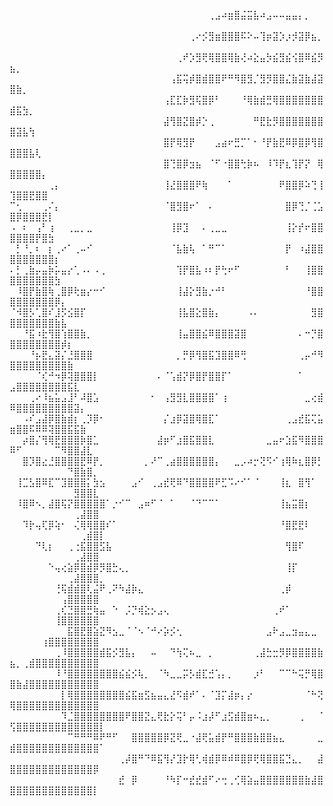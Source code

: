 ⠀⠀⠀⠀⠀⠀⠀⠀⠀⠀⠀⠀⠀⠀⠀⠀⠀⠀⠀⠀⠀⠀⠀⠀⠀⠀⠀⠀⠀⠀⠀⢀⣠⠴⣶⣿⣬⣭⣧⠴⣠⠤⠤⣤⣤⡄⡀⠀⠀⠀⠀⠀⠀⠀⠀⠀⠀⠀⠀⠀⠀⠀⠀⠀
⠀⠀⠀⠀⠀⠀⠀⠀⠀⠀⠀⠀⠀⠀⠀⠀⠀⠀⠀⠀⠀⠀⠀⠀⠀⠀⠀⠀⢀⠔⡪⣻⣶⣿⣿⣿⠯⠕⠤⢹⡶⣽⡱⡰⡺⣽⡿⣦⡀⠀⠀⠀⠀⠀⠀⠀⠀⠀⠀⠀⠀⠀⠀⠀
⠀⠀⠀⠀⠀⠀⠀⠀⠀⠀⠀⠀⠀⠀⠀⠀⠀⠀⠀⠀⠀⠀⠀⠀⠀⠀⢀⠞⡱⣻⢟⢿⣿⣿⢿⣷⢜⠴⣕⣤⡳⣮⣻⣮⢪⣿⠿⣮⡻⣦⡀⠀⠀⠀⠀⠀⠀⠀⠀⠀⠀⠀⠀⠀
⠀⠀⠀⠀⠀⠀⠀⠀⠀⠀⠀⠀⠀⠀⠀⠀⠀⠀⠀⠀⠀⠀⠀⠀⠀⢠⣯⢭⡾⣿⣾⣿⣿⠟⠛⠻⣿⣻⡈⣻⡻⣿⣿⣌⣷⣽⣷⣼⣽⣿⣷⡀⠀⠀⠀⠀⠀⠀⠀⠀⠀⠀⠀⠀
⠀⠀⠀⠀⠀⠀⠀⠀⠀⠀⠀⠀⠀⠀⠀⠀⠀⠀⠀⠀⠀⠀⠀⠀⢠⣏⣏⡷⣻⢯⣿⡿⠃⠀⠀⠀⠘⢿⣷⣾⣛⢿⣿⣿⣿⣿⣿⣿⣿⣾⣯⣳⡀⠀⠀⠀⠀⠀⠀⠀⠀⠀⠀⠀
⠀⠀⠀⠀⠀⠀⠀⠀⠀⠀⠀⠀⠀⠀⠀⠀⠀⠀⠀⠀⠀⠀⠀⠀⣼⢻⣿⣝⣿⡾⡑⢀⠀⠀⠀⠀⠀⠀⠛⣟⣗⡻⣿⣿⣿⣿⣿⣿⣿⣿⣽⣧⢳⠀⠀⠀⠀⠀⠀⠀⠀⠀⠀⠀
⠀⠀⠀⠀⠀⠀⠀⠀⠀⠀⠀⠀⠀⠀⠀⠀⠀⠀⠀⠀⠀⠀⠀⠀⣿⡟⢿⣻⡟⠀⠀⠀⣠⣴⠖⣛⡉⠁⠂⠘⡟⣷⣟⠿⡿⣿⡿⢻⣿⣿⣿⣿⣧⢇⠀⠀⠀⠀⠀⠀⠀⠀⠀⠀
⠀⠀⠀⠀⠀⠀⠀⠀⠀⠀⠀⠀⠀⠀⠀⠀⠀⠀⠀⠀⠀⠀⠀⠀⣿⢙⣿⡿⣲⣦⠀⠈⠋⠐⣿⣿⢓⡷⠦⠀⠸⠹⡟⣆⢹⡟⡝⠀⢿⣿⣿⣿⣿⣿⡄⠀⠀⠀⠀⠀⠀⠀⠀⠀
⠀⠀⠀⠀⠀⠀⢀⡄⠀⠀⠀⠀⠀⠀⠀⠀⠀⠀⠀⠀⠀⠀⠀⠀⢸⣜⣿⣿⣿⠟⢷⠀⠀⠀⠁⠀⠀⠀⠀⠀⠀⠀⠟⣿⣿⡿⠵⢙⢸⢹⣿⣿⣟⣿⣿⠀⠀⠀⠀⠀⠀⠀⠀⠀
⠉⢂⠀⠀⠀⢀⠌⡄⠀⠀⠀⠀⠀⠀⠀⠀⠀⠀⠀⠀⠀⠀⠀⠀⠈⣿⣻⣿⠖⠁⠀⠄⠀⠀⠀⠀⠀⠀⠀⠀⠀⠀⠀⣿⡿⢙⡈⢈⣡⣿⡿⣿⣿⣿⣟⡇⠀⠀⠀⠀⠀⠀⠀⠀
⠠⠀⠆⠀⢠⠃⢰⠀⠀⢀⣀⡀⣀⠀⠀⠀⠀⠀⠀⠀⠀⠀⠀⠀⠀⢸⡿⣹⠀⠀⠄⢀⣀⣀⠀⠀⠀⠀⠀⠀⠀⠀⠀⢸⡕⡞⠖⣿⣿⣿⣿⣿⣿⡟⣿⣳⠀⠀⠀⠀⠀⠀⠀⠀
⠀⡃⠘⡀⠆⠀⡆⢀⠔⠁⢀⠤⠊⠀⠀⠀⠀⠀⠀⠀⠀⠀⠀⠀⠀⠈⣧⣷⢧⠀⠁⠛⠉⠁⠀⠀⠀⠀⠀⠀⠀⠀⠀⡟⠀⠰⣼⣿⣿⣿⣿⣿⣿⣿⣿⣿⡆⠀⠀⠀⠀⠀⠀⠀
⠄⡃⢀⣷⡤⣤⡷⡥⣤⡔⢁⠠⠄⠠⢀⠀⠀⠀⠀⠀⠀⠀⠀⠀⠀⠀⢹⡟⣿⣧⠰⠆⡟⢓⠖⠋⠀⠀⠀⠀⠀⠀⠀⠃⠀⠀⢸⣿⣿⣿⣿⣿⣿⣿⣿⣿⣳⠀⠀⠀⠀⠀⠀⠀
⠀⠸⣿⡟⣷⣿⢷⢀⣿⡿⢗⣶⡔⠒⠊⠀⠀⠀⠀⠀⠀⠀⠀⠀⠀⠀⢸⣼⡕⣻⣷⡐⠚⠃⠀⠀⠀⠀⠀⠀⠀⠀⠀⠀⠀⠀⠘⣿⣿⣿⣿⣿⣿⣿⣿⣿⡿⡄⠀⠀⠀⠀⠀⠀
⠈⠺⣿⡣⢁⣿⠎⣸⡫⣪⣿⡏⠀⠀⠀⠀⠀⠀⠀⠀⠀⠀⠀⠀⠀⠀⢸⣧⣿⣕⣿⣷⡄⠀⠀⠀⠀⠠⠄⠀⠀⠀⠀⠀⠀⠀⠀⣻⣿⣿⣿⣿⣿⣿⣿⣿⣷⣧⠀⠀⠀⠀⠀⠀
⠀⠀⠘⣯⠰⣗⢻⣿⢱⣿⣿⣷⡀⠀⠀⠀⠀⠀⠀⠀⠀⠀⠀⠀⠀⠀⢸⣤⣿⣿⣮⠿⣿⣿⣿⣽⣿⠀⠀⠀⠀⠀⠀⠀⠀⠄⠒⡙⣿⣿⣿⣿⣿⣿⣿⣿⣿⡾⡆⠀⠀⠀⠀⠀
⠀⠀⠀⠘⡦⣟⣄⣽⡌⣘⣿⣿⣿⠀⠀⠀⠀⠀⠀⠀⠀⠀⠀⠀⠀⠀⡀⡛⡿⢻⣿⣯⣹⣿⣿⠿⢛⠀⠀⠀⠀⠀⠀⠀⠀⢀⡤⠚⠻⣿⣿⣿⣿⣿⣿⣿⣿⣿⣷⠀⠀⠀⠀⠀
⠀⠀⠀⠀⠈⢎⠚⠲⡿⢽⣿⣿⣿⡇⠀⠀⠀⠀⠀⠀⠀⠀⠀⠄⠈⢡⣾⡝⡿⣿⡟⣿⣿⡏⠁⠀⠀⠀⠀⠀⠀⠀⠀⠀⠀⠁⠀⠀⠀⣠⣿⣿⣿⣿⣿⣿⣿⣿⣯⣇⠀⠀⠀⠀
⠀⠀⠀⢀⠔⠸⣦⣥⣠⣸⠃⠼⣿⣡⠀⠀⠀⠀⠀⠀⠀⠀⠂⠀⢠⣻⣻⣇⣿⣿⣿⣿⠁⢰⠀⠀⠀⠀⠀⠀⠀⠀⠀⠀⠀⠀⣀⢔⣾⠿⣿⣿⣿⣿⣿⣿⣿⣿⣿⣽⡄⠀⠀⠀
⠀⠀⠠⠎⣠⣼⡿⣿⣷⣾⡆⢀⡹⡿⠂⠀⠀⠀⠀⠀⠀⠀⠀⠀⡌⣰⡿⣽⣿⢿⣿⣏⠁⠀⠀⠀⠀⠀⠀⠀⠀⠀⠀⢀⣠⣞⣯⢍⣥⣶⣿⣿⠯⠿⠿⢽⣿⣿⣯⣯⣷⠀⠀⠀
⠀⠀⡴⣿⡌⢻⢿⣟⣿⣿⣿⡷⣿⣁⠀⠀⠀⠀⠀⠀⠀⠀⠀⣼⡶⠋⣰⣿⣯⣿⣿⣇⠀⠀⠀⠀⠀⠀⠀⠀⣀⣤⠖⣱⣯⠻⣿⣿⣿⠿⠋⠀⠀⠀⠀⠀⠉⠻⣿⣿⣼⣇⠀⠀
⠀⠀⣿⡹⣿⣔⣘⣿⣿⣿⣿⣟⠿⡟⡀⠀⠀⠀⠀⠀⠀⡀⠜⠉⢀⣴⣿⣿⣿⣿⣿⣿⡄⠀⠀⣀⡠⠴⡒⢝⠫⠊⢰⢿⠷⣆⣿⡿⡃⠀⠀⠀⠀⠀⠀⠀⠀⠀⠙⣿⣷⣿⡀⠀
⠀⢸⣉⣣⣿⠿⣏⠉⣹⣿⣿⣿⡅⣳⣢⠀⠀⠀⠀⣠⠊⠀⢀⣠⣞⢟⠿⠙⣿⣿⣿⣿⠟⣋⠩⠔⠊⠁⠈⠀⠀⠀⢸⣆⠀⣿⢻⠁⠀⠀⠀⠀⠀⠀⠀⠀⠀⠀⠀⣻⣿⣿⣇⠀
⠀⠸⣿⠿⠢⡀⣼⣿⢯⡝⣿⣿⣿⣿⣿⠁⡐⠊⠉⠀⣠⠶⠋⠈⠀⠁⠀⠀⠈⠙⠉⠉⠁⠀⠀⠀⠀⠀⠀⠀⠀⠀⢸⣦⣭⣿⡆⠀⠀⠀⠀⠀⠀⠀⠀⠀⠀⠀⠀⢀⣼⣿⣿⠀
⠀⠀⠹⡗⢤⢏⡿⢵⠂⠀⢌⢿⢿⣿⣿⠎⠁⠀⠀⠀⠀⠀⠀⠀⠀⠀⠀⠀⠀⠀⠀⠀⠀⠀⠀⠀⠀⠀⠀⠀⠀⠀⠘⣿⣟⣟⠇⠀⠀⠀⠀⠀⠀⠀⠀⠀⠀⠀⠀⠀⢀⣾⣿⡇
⠀⠀⠀⠀⠙⢇⡆⠀⠀⢀⢐⣯⣿⣿⣫⣧⠀⠀⠀⠀⠀⠀⠀⠀⠀⠀⠀⠀⠀⠀⠀⠀⠀⠀⠀⠀⠀⠀⠀⠀⠀⠀⠀⢻⣿⠏⠀⠀⠀⠀⠀⠀⠀⠀⠀⠀⠀⠀⠀⢀⣼⣿⣿⠀
⠀⠀⠀⠀⠀⠀⠑⢤⢔⣵⡿⣿⣾⡿⡻⣿⣓⢄⡀⠀⠀⠀⠀⠀⠀⠀⠀⠀⠀⠀⠀⠀⠀⠀⠀⠀⠀⠀⠀⠀⠀⠀⠀⢸⡏⠀⠀⠀⠀⠀⠀⠀⠀⠀⠀⠀⠀⠀⢀⣼⣿⣿⣿⡀
⠀⠀⠀⠀⠀⠀⠀⢘⢯⣾⣾⣿⢇⣬⠟⢀⠝⠳⣼⡷⣄⠀⠀⠀⠀⠀⠀⠀⠀⠀⠀⠀⠀⠀⠀⠀⠀⠀⠀⠀⠀⠀⢀⡾⠀⠀⠀⠀⠀⠀⠀⠀⠀⠀⠀⠀⠀⢠⣿⣿⣿⣿⣿⠀
⠀⠀⠀⠀⠀⠀⠀⢀⢎⣙⣿⣿⣛⢷⣤⠀⠑⠀⡨⡙⢾⣕⡢⣠⢄⠀⠀⠀⠀⠀⠀⠀⠀⠀⠀⠀⠀⠀⠀⠀⠀⢀⠞⠁⠀⠀⠀⠀⠀⠀⠀⠀⠀⠀⠀⠀⢸⣿⣿⣿⣿⣿⣿⠀
⠀⠀⠀⠀⠀⠀⠀⠀⠀⣯⣿⣟⣿⣵⣝⠻⣢⣀⠈⠈⠢⠈⠚⠔⡵⡪⢂⠀⠀⠀⠀⠀⠀⠀⠀⠀⠀⠀⠀⠀⣠⠗⣠⣀⣲⣤⣄⣀⠀⠀⠀⠀⠀⠀⢰⣿⣿⣿⣿⣿⣿⣿⣿⠀
⠀⠀⠀⠀⠀⠀⠀⢀⠸⣿⣿⣿⣿⣿⣾⣯⡪⣻⣧⡄⠀⠀⠤⠀⠀⠙⢳⢍⠦⣀⠀⡀⠀⠀⠀⠀⠀⠀⢀⣼⣓⣒⡻⡿⣿⣿⣿⣿⣷⣦⡀⢀⣾⣿⣿⣿⣿⣿⣿⣿⣿⣿⣿⠀
⠀⠀⠀⠀⠀⠀⠀⠸⠘⣿⣿⣿⣿⣿⣿⣿⣿⣮⣮⡪⢧⡀⠀⠈⠳⣀⣀⡭⡣⣾⣏⣚⢡⡄⡀⠀⠀⠀⡰⠃⠀⠀⠉⠉⠓⢭⡛⢿⣿⣿⣷⣼⣿⣿⣿⣿⣿⣿⣿⣿⣿⣿⣿⠀
⠀⠀⠀⠀⠀⠀⠀⠀⡇⢿⣿⣿⣿⣿⣿⣿⣿⣿⣮⣯⣶⣫⣦⣤⣄⣜⠫⣾⠞⠁⠄⠈⣹⡍⣼⡶⡄⡔⠀⠀⠀⠀⠀⠀⠀⠀⠈⠓⢝⢿⣿⣿⣿⣿⣿⣿⣿⣿⣿⣿⣿⣿⣿⠀
⠀⠀⠀⠀⠀⠀⠀⠀⠹⣈⣿⣿⣿⣿⣿⣿⣿⣿⠟⣿⣿⣝⣄⢟⣗⡕⢭⠃⡤⠨⣰⡼⠋⣰⣫⣾⣿⣶⠦⣄⡀⠀⠀⠀⠀⢀⠀⠀⠈⢫⣿⣿⣿⣿⣿⣿⣿⣿⣿⣿⣿⣿⣿⡇
⠀⠀⠀⠀⠀⠀⠀⠀⠀⠉⠛⠛⠛⠿⠟⠛⠋⠀⠀⣿⣿⣿⣿⣿⡿⣝⢟⣀⠐⣼⢟⣥⣾⡟⠛⣿⣿⣿⣷⣿⣿⣦⣄⠀⠀⠀⠀⠀⣀⣾⣿⣿⣿⣿⣿⣿⣿⣿⣿⣿⣿⣿⣿⠁
⠀⠀⠀⠀⠀⠀⠀⠀⠀⠀⠀⠀⠀⠀⠀⠀⠀⢀⡼⣿⠛⠙⠿⣯⢻⡜⣹⡗⢿⢃⢾⣾⡿⠿⠾⠿⣿⡿⢟⢿⣿⣿⣯⣙⣄⡀⠀⠀⣼⣿⣿⣿⣿⣿⣿⣿⣿⣿⣿⣿⣿⣿⡿⠀
⠀⠀⠀⠀⠀⠀⠀⠀⠀⠀⠀⠀⠀⠀⠀⠀⠀⣞⠀⡿⠀⠀⠀⠀⠘⠳⡏⠒⣞⣞⣾⠋⠔⢒⢀⢊⢿⣵⣤⣿⣿⣿⣿⣿⣿⣿⣷⣼⣿⣿⣿⣿⣿⣿⣿⣿⣿⣿⣿⣿⣿⣿⡇⠀